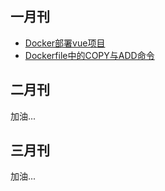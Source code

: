## 一月刊
- [Docker部署vue项目](./Docker部署vue项目.md)
- [Dockerfile中的COPY与ADD命令](./Dockerfile中的COPY与ADD命令.md)

## 二月刊

加油...

## 三月刊

加油...